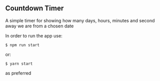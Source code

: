 ## Countdown Timer

A simple timer for showing how many days, hours, minutes and second away we are from a chosen date

In order to run the app use:

```
$ npm run start
```

or: 

```
$ yarn start
```

as preferred